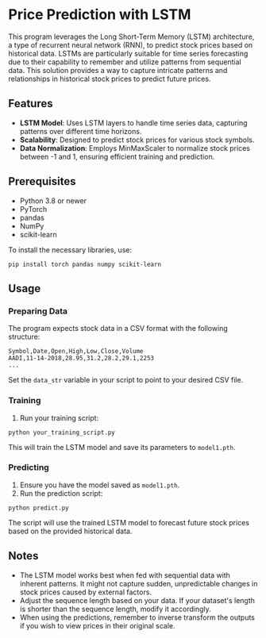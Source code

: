 # Price Prediction with LSTM

This program leverages the Long Short-Term Memory (LSTM) architecture, a type of recurrent neural network (RNN), to predict stock prices based on historical data. LSTMs are particularly suitable for time series forecasting due to their capability to remember and utilize patterns from sequential data. This solution provides a way to capture intricate patterns and relationships in historical stock prices to predict future prices.

## Features

- **LSTM Model**: Uses LSTM layers to handle time series data, capturing patterns over different time horizons.
- **Scalability**: Designed to predict stock prices for various stock symbols.
- **Data Normalization**: Employs MinMaxScaler to normalize stock prices between -1 and 1, ensuring efficient training and prediction.

## Prerequisites

- Python 3.8 or newer
- PyTorch
- pandas
- NumPy
- scikit-learn

To install the necessary libraries, use:

```
pip install torch pandas numpy scikit-learn
```

## Usage

### Preparing Data

The program expects stock data in a CSV format with the following structure:

```
Symbol,Date,Open,High,Low,Close,Volume
AADI,11-14-2018,28.95,31.2,28.2,29.1,2253
...
```

Set the `data_str` variable in your script to point to your desired CSV file.

### Training

1. Run your training script:

```
python your_training_script.py
```

This will train the LSTM model and save its parameters to `model1.pth`.

### Predicting

1. Ensure you have the model saved as `model1.pth`.
2. Run the prediction script:

```
python predict.py
```

The script will use the trained LSTM model to forecast future stock prices based on the provided historical data.

## Notes

- The LSTM model works best when fed with sequential data with inherent patterns. It might not capture sudden, unpredictable changes in stock prices caused by external factors.
- Adjust the sequence length based on your data. If your dataset's length is shorter than the sequence length, modify it accordingly.
- When using the predictions, remember to inverse transform the outputs if you wish to view prices in their original scale.
